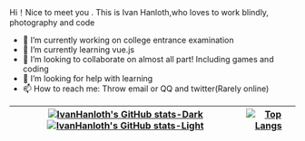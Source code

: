 Hi！Nice to meet you .
This is Ivan Hanloth,who loves to work blindly, photography and code
- 🔭 I’m currently working on college entrance examination
- 🌱 I’m currently learning vue.js
- 👯 I’m looking to collaborate on almost all part! Including games and coding
- 🤔 I’m looking for help with learning
- 📫 How to reach me: Throw email or QQ and twitter(Rarely online)


|[![IvanHanloth's GitHub stats-Dark](https://github-readme-stats.vercel.app/api?username=IvanHanloth&show_icons=true&theme=dark#gh-dark-mode-only)](https://github.com/anuraghazra/github-readme-stats#gh-dark-mode-only)[![IvanHanloth's GitHub stats-Light](https://github-readme-stats.vercel.app/api?username=IvanHanloth&show_icons=true&theme=default#gh-light-mode-only)](https://github.com/anuraghazra/github-readme-stats#gh-light-mode-only)|[![Top Langs](https://github-readme-stats.vercel.app/api/top-langs/?username=IvanHanloth&layout=compact&theme=buefy&hide_border=true)](https://github.com/anuraghazra/github-readme-stats)|
|----------|----------|
